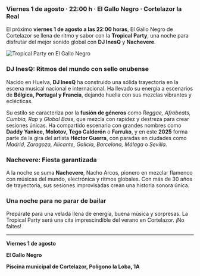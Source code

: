 ﻿### Viernes 1 de agosto · 22:00 h · El Gallo Negro · Cortelazor la Real

El próximo **viernes 1 de agosto a las 22:00 horas**, El Gallo Negro de Cortelazor se llena de ritmo y sabor con la **Tropical Party**, una noche para disfrutar del mejor sonido global con **DJ InesQ** y **Nachevere**.

![Tropical Party en El Gallo Negro](/images/blog/2025-07-29-tropical-party-gallo-negro/cartel.jpg)

### DJ InesQ: Ritmos del mundo con sello onubense

Nacido en Huelva, **DJ InesQ** ha construido una sólida trayectoria en la escena musical nacional e internacional. Ha llevado su energía a escenarios de **Bélgica, Portugal y Francia**, dejando huella con sus mezclas vibrantes y eclécticas.

Su estilo se caracteriza por la **fusión de géneros** como *Reggae, Afrobeats, Cumbia, Rap* y *Global Bass*, que mezcla con rapidez y destreza para crear sesiones únicas. Ha compartido escenario con grandes nombres como **Daddy Yankee, Molotov, Tego Calderón** o **Farruko**, y en este **2025** forma parte de la gira del artista **Héctor Guerra**, con paradas en ciudades como *Madrid, Zaragoza, Alicante, Galicia, Barcelona, Málaga* o *Sevilla*.

### Nachevere: Fiesta garantizada

A la noche se suma **Nachevere**, Nacho Arcos, pionero en mezclar flamenco con músicas del mundo, electrónica y ritmos globales. Con más de 30 años de trayectoria, sus sesiones improvisadas crean una historia sonora única.  

### Una noche para no parar de bailar

Prepárate para una velada llena de energía, buena música y sorpresas. La Tropical Party será una cita imprescindible del verano en Cortelazor. ¡No faltes!

---

**Viernes 1 de agosto**

**El Gallo Negro**

**Piscina municipal de Cortelazor, Polígono la Loba, 1A**


